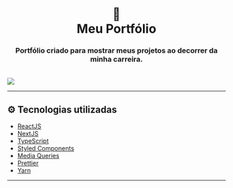 <h1 align="center">
  📰
  <br>
  Meu Portfólio
</h1>

<h3 align="center">
  Portfólio criado para mostrar meus projetos ao decorrer da minha carreira.
</h3>

<br>

<img src="https://imgur.com/iTZnvAt.png">

---

<h2>⚙ Tecnologias utilizadas</h2>

- [ReactJS](https://reactjs.org)
- [NextJS](https://nextjs.org)
- [TypeScript](https://www.typescriptlang.org)
- [Styled Components](https://styled-components.com)
- [Media Queries](https://mediaqueri.es/)
- [Prettier](https://prettier.io)
- [Yarn](https://yarnpkg.com)

---
